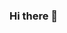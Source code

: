 ### Hi there 👋

<!--
**Prakashini83/Prakashini83** is a ✨ _special_ ✨ repository because its `README.md` (this file) appears on your GitHub profile.

Here are some ideas to get you started:

- 🔭 I’m currently working on AI/ML
- 🌱 I’m currently learning App Development
- 👯 I’m looking to collaborate on ...
- 🤔 I’m looking for help with Flutter 
- 💬 Ask me about 
- 📫 How to reach me: ...
- 😄 Pronouns: ...
- ⚡ Fun fact: ...
- 😒 Slayy Queen
-->
